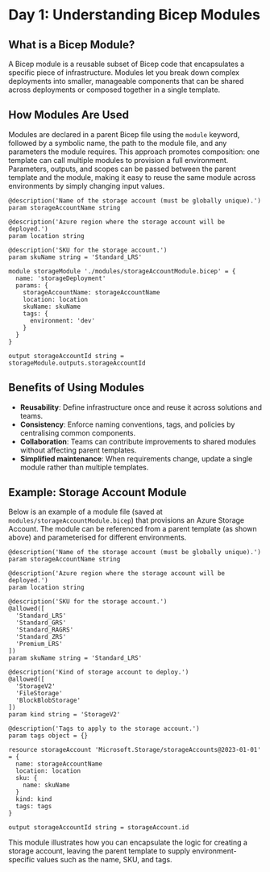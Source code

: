 # Day 1: Understanding Bicep Modules

## What is a Bicep Module?
A Bicep module is a reusable subset of Bicep code that encapsulates a specific piece of infrastructure. Modules let you break down complex deployments into smaller, manageable components that can be shared across deployments or composed together in a single template.

## How Modules Are Used
Modules are declared in a parent Bicep file using the `module` keyword, followed by a symbolic name, the path to the module file, and any parameters the module requires. This approach promotes composition: one template can call multiple modules to provision a full environment. Parameters, outputs, and scopes can be passed between the parent template and the module, making it easy to reuse the same module across environments by simply changing input values.

```bicep
@description('Name of the storage account (must be globally unique).')
param storageAccountName string

@description('Azure region where the storage account will be deployed.')
param location string

@description('SKU for the storage account.')
param skuName string = 'Standard_LRS'

module storageModule './modules/storageAccountModule.bicep' = {
  name: 'storageDeployment'
  params: {
    storageAccountName: storageAccountName
    location: location
    skuName: skuName
    tags: {
      environment: 'dev'
    }
  }
}

output storageAccountId string = storageModule.outputs.storageAccountId
```

## Benefits of Using Modules
- **Reusability**: Define infrastructure once and reuse it across solutions and teams.
- **Consistency**: Enforce naming conventions, tags, and policies by centralising common components.
- **Collaboration**: Teams can contribute improvements to shared modules without affecting parent templates.
- **Simplified maintenance**: When requirements change, update a single module rather than multiple templates.

## Example: Storage Account Module
Below is an example of a module file (saved at `modules/storageAccountModule.bicep`) that provisions an Azure Storage Account. The module can be referenced from a parent template (as shown above) and parameterised for different environments.

```bicep
@description('Name of the storage account (must be globally unique).')
param storageAccountName string

@description('Azure region where the storage account will be deployed.')
param location string

@description('SKU for the storage account.')
@allowed([
  'Standard_LRS'
  'Standard_GRS'
  'Standard_RAGRS'
  'Standard_ZRS'
  'Premium_LRS'
])
param skuName string = 'Standard_LRS'

@description('Kind of storage account to deploy.')
@allowed([
  'StorageV2'
  'FileStorage'
  'BlockBlobStorage'
])
param kind string = 'StorageV2'

@description('Tags to apply to the storage account.')
param tags object = {}

resource storageAccount 'Microsoft.Storage/storageAccounts@2023-01-01' = {
  name: storageAccountName
  location: location
  sku: {
    name: skuName
  }
  kind: kind
  tags: tags
}

output storageAccountId string = storageAccount.id
```

This module illustrates how you can encapsulate the logic for creating a storage account, leaving the parent template to supply environment-specific values such as the name, SKU, and tags.
